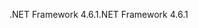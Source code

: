 <span data-ttu-id="b3836-101">.NET Framework 4.6.1</span><span class="sxs-lookup"><span data-stu-id="b3836-101">.NET Framework 4.6.1</span></span>